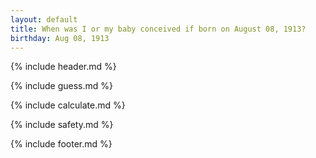 ```yaml
---
layout: default
title: When was I or my baby conceived if born on August 08, 1913?
birthday: Aug 08, 1913
---
```


{% include header.md %}

{% include guess.md %}

{% include calculate.md %}

{% include safety.md %}

{% include footer.md %}



